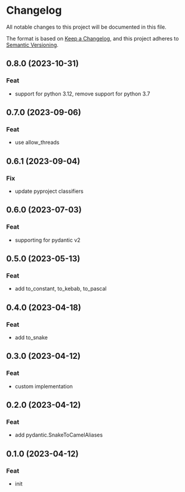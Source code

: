 # Changelog

All notable changes to this project will be documented in this file.

The format is based on [Keep a Changelog](https://keepachangelog.com/en/1.0.0/),
and this project adheres to [Semantic Versioning](https://semver.org/spec/v2.0.0.html).

## 0.8.0 (2023-10-31)

### Feat

- support for python 3.12, remove support for python 3.7

## 0.7.0 (2023-09-06)

### Feat

- use allow_threads

## 0.6.1 (2023-09-04)

### Fix

- update pyproject classifiers

## 0.6.0 (2023-07-03)

### Feat

- supporting for pydantic v2

## 0.5.0 (2023-05-13)

### Feat

- add to_constant, to_kebab, to_pascal

## 0.4.0 (2023-04-18)

### Feat

- add to_snake

## 0.3.0 (2023-04-12)

### Feat

- custom implementation

## 0.2.0 (2023-04-12)

### Feat

- add pydantic.SnakeToCamelAliases

## 0.1.0 (2023-04-12)

### Feat

- init
